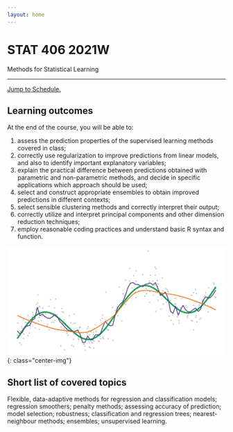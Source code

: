 ```yaml
---
layout: home
---
```


<div class="p-5 bg-secondary text-white rounded-3">
  <h1 class="display-3">STAT 406 2021W</h1>
  <p class="lead">Methods for Statistical Learning</p>
  <hr class="my-4">
  <p class="lead">
  <a class="btn btn-primary btn-lg text-white" href="schedule/" role="button">Jump to Schedule.</a>
  </p>
</div>

## Learning outcomes

At the end of the course, you will be able to: 

1. assess the prediction properties of the supervised learning methods covered in class; 
2. correctly use regularization to improve predictions from linear models, and also to identify important explanatory variables; 
3. explain the practical
difference between predictions obtained with parametric and non-parametric methods, and decide in specific applications which approach should be used; 
4. select and construct appropriate ensembles to obtain improved predictions in different contexts; 
5. select sensible clustering methods and correctly interpret their output; 
6. correctly utilize and interpret principal components and other dimension reduction techniques;
7. employ reasonable coding practices and understand basic R syntax and function.

![](assets/img/smooths.jpg){: class="center-img"}

## Short list of covered topics

Flexible, data-adaptive methods for regression and classification models; regression smoothers;
penalty methods; assessing accuracy of prediction; model selection; robustness; classification and
regression trees; nearest-neighbour methods; ensembles; unsupervised learning.

